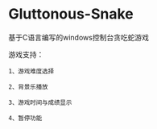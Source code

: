 # Gluttonous-Snake

基于C语言编写的windows控制台贪吃蛇游戏

游戏支持：

    1、游戏难度选择
    
    2、背景乐播放
    
    3、游戏时间与成绩显示
    
    4、暂停功能
